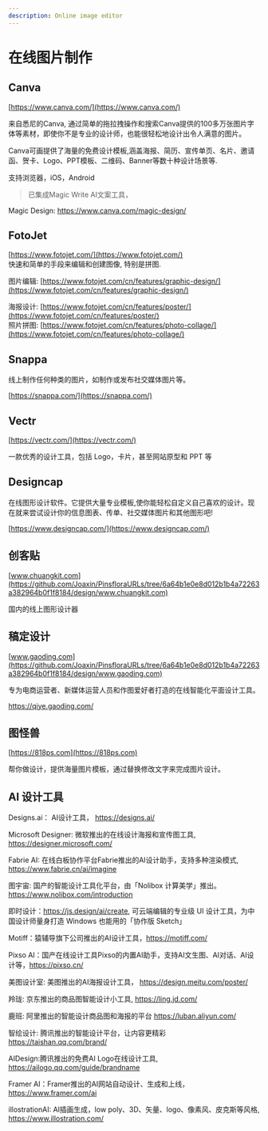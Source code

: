 ```yaml
---
description: Online image editor
---
```


# 在线图片制作

## **Canva**

[https://www.canva.com/](https://www.canva.com/)

来自悉尼的Canva, 通过简单的拖拉拽操作和搜索Canva提供的100多万张图片字体等素材，即使你不是专业的设计师，也能很轻松地设计出令人满意的图片。

Canva可画提供了海量的免费设计模板,涵盖海报、简历、宣传单页、名片、邀请函、贺卡、Logo、PPT模板、二维码、Banner等数十种设计场景等.

支持浏览器，iOS，Android

> 已集成Magic Write AI文案工具，

Magic Design:  https://www.canva.com/magic-design/

## FotoJet

[https://www.fotojet.com/](https://www.fotojet.com/)  
快速和简单的手段来编辑和创建图像, 特别是拼图.

图片编辑: [https://www.fotojet.com/cn/features/graphic-design/](https://www.fotojet.com/cn/features/graphic-design/)

海报设计: [https://www.fotojet.com/cn/features/poster/](https://www.fotojet.com/cn/features/poster/)  
照片拼图:  [https://www.fotojet.com/cn/features/photo-collage/](https://www.fotojet.com/cn/features/photo-collage/)

## Snappa

线上制作任何种类的图片，如制作或发布社交媒体图片等。

[https://snappa.com/](https://snappa.com/)

## Vectr 

[https://vectr.com/](https://vectr.com/)

一款优秀的设计工具，包括 Logo，卡片，甚至网站原型和 PPT 等

## Designcap

在线图形设计软件。它提供大量专业模板,使你能轻松自定义自己喜欢的设计。现在就来尝试设计你的信息图表、传单、社交媒体图片和其他图形吧!

[https://www.designcap.com/](https://www.designcap.com/)

## **创客贴**

[www.chuangkit.com](https://github.com/Joaxin/PinsfloraURLs/tree/6a64b1e0e8d012b1b4a72263a382964b0f1f8184/design/www.chuangkit.com)

国内的线上图形设计器

## **稿定设计**

[www.gaoding.com](https://github.com/Joaxin/PinsfloraURLs/tree/6a64b1e0e8d012b1b4a72263a382964b0f1f8184/design/www.gaoding.com)

专为电商运营者、新媒体运营人员和作图爱好者打造的在线智能化平面设计工具。

https://qiye.gaoding.com/

## **图怪兽**

[https://818ps.com](https://818ps.com)

帮你做设计，提供海量图片模板，通过替换修改文字来完成图片设计。

## AI 设计工具

Designs.ai： AI设计工具， https://designs.ai/

Microsoft Designer: 微软推出的在线设计海报和宣传图工具, https://designer.microsoft.com/

Fabrie AI: 在线白板协作平台Fabrie推出的AI设计助手，支持多种渲染模式, https://www.fabrie.cn/ai/imagine

图宇宙: 国产的智能设计工具化平台，由「Nolibox 计算美学」推出。 https://www.nolibox.com/introduction

即时设计：https://js.design/ai/create, 可云端编辑的专业级 UI 设计工具，为中国设计师量身打造
Windows 也能用的「协作版 Sketch」

Motiff：猿辅导旗下公司推出的AI设计工具，https://motiff.com/

Pixso AI：国产在线设计工具Pixso的内置AI助手，支持AI文生图、AI对话、AI设计等，https://pixso.cn/

美图设计室:  美图推出的AI海报设计工具， https://design.meitu.com/poster/

羚珑: 京东推出的商品图智能设计小工具, https://ling.jd.com/

鹿班: 阿里推出的智能设计商品图和海报的平台  https://luban.aliyun.com/

智绘设计: 腾讯推出的智能设计平台，让内容更精彩 https://taishan.qq.com/brand/

AIDesign:腾讯推出的免费AI Logo在线设计工具, https://ailogo.qq.com/guide/brandname

Framer AI：Framer推出的AI网站自动设计、生成和上线，https://www.framer.com/ai

illostrationAI:  AI插画生成，low poly、3D、矢量、logo、像素风、皮克斯等风格, https://www.illostration.com/


